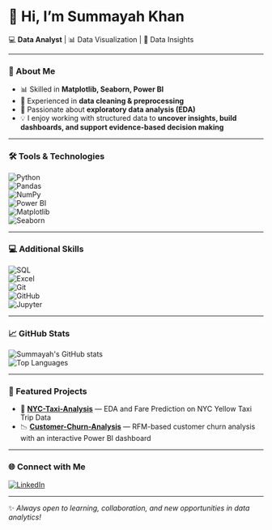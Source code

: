 # 👋 Hi, I’m **Summayah Khan**

💻 **Data Analyst** | 📊 Data Visualization | 🔎 Data Insights  

---

### 🚀 About Me  
- 📊 Skilled in **Matplotlib, Seaborn, Power BI**  
- 🧹 Experienced in **data cleaning & preprocessing**  
- 🔎 Passionate about **exploratory data analysis (EDA)**  
- 💡 I enjoy working with structured data to **uncover insights, build dashboards, and support evidence-based decision making**  

---

### 🛠️ Tools & Technologies  
![Python](https://img.shields.io/badge/Python-3776AB?style=for-the-badge&logo=python&logoColor=white)  
![Pandas](https://img.shields.io/badge/Pandas-150458?style=for-the-badge&logo=pandas&logoColor=white)  
![NumPy](https://img.shields.io/badge/Numpy-013243?style=for-the-badge&logo=numpy&logoColor=white)  
![Power BI](https://img.shields.io/badge/PowerBI-F2C811?style=for-the-badge&logo=powerbi&logoColor=black)  
![Matplotlib](https://img.shields.io/badge/Matplotlib-003B57?style=for-the-badge&logo=plotly&logoColor=white)  
![Seaborn](https://img.shields.io/badge/Seaborn-00BFFF?style=for-the-badge&logoColor=white)  

---

### 💻 Additional Skills  
![SQL](https://img.shields.io/badge/SQL-336791?style=for-the-badge&logo=postgresql&logoColor=white)  
![Excel](https://img.shields.io/badge/Excel-217346?style=for-the-badge&logo=microsoft-excel&logoColor=white)  
![Git](https://img.shields.io/badge/Git-F05032?style=for-the-badge&logo=git&logoColor=white)  
![GitHub](https://img.shields.io/badge/GitHub-181717?style=for-the-badge&logo=github&logoColor=white)  
![Jupyter](https://img.shields.io/badge/Jupyter-F37626?style=for-the-badge&logo=jupyter&logoColor=white)  

---

### 📈 GitHub Stats  
![Summayah's GitHub stats](https://github-readme-stats.vercel.app/api?username=SummayahKhan&show_icons=true&theme=tokyonight)  
![Top Languages](https://github-readme-stats.vercel.app/api/top-langs/?username=SummayahKhan&layout=compact&theme=tokyonight)  

---

### 📌 Featured Projects
- 🚖 **[NYC-Taxi-Analysis](https://github.com/SummayahKhan/NYC-Taxi-Analysis)** — EDA and Fare Prediction on NYC Yellow Taxi Trip Data  
- 📉 **[Customer-Churn-Analysis](https://github.com/SummayahKhan/Customer-Churn-Analysis)** — RFM-based customer churn analysis with an interactive Power BI dashboard

---

### 🌐 Connect with Me  
[![LinkedIn](https://img.shields.io/badge/LinkedIn-0A66C2?style=for-the-badge&logo=linkedin&logoColor=white)](https://www.linkedin.com/in/summayahkhan)  

---

✨ *Always open to learning, collaboration, and new opportunities in data analytics!*
